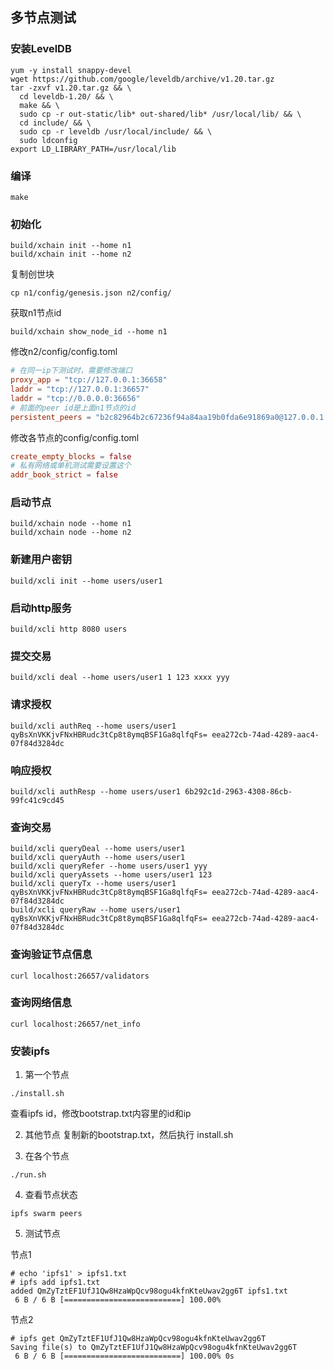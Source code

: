 
## 多节点测试


### 安装LevelDB
```
yum -y install snappy-devel
wget https://github.com/google/leveldb/archive/v1.20.tar.gz
tar -zxvf v1.20.tar.gz && \
  cd leveldb-1.20/ && \
  make && \
  sudo cp -r out-static/lib* out-shared/lib* /usr/local/lib/ && \
  cd include/ && \
  sudo cp -r leveldb /usr/local/include/ && \
  sudo ldconfig
export LD_LIBRARY_PATH=/usr/local/lib
```



### 编译

```shell
make
```



### 初始化

```shell
build/xchain init --home n1
build/xchain init --home n2
```

复制创世块

```shell
cp n1/config/genesis.json n2/config/
```

获取n1节点id

```shell
build/xchain show_node_id --home n1
```

修改n2/config/config.toml

```toml
# 在同一ip下测试时，需要修改端口
proxy_app = "tcp://127.0.0.1:36658"
laddr = "tcp://127.0.0.1:36657"
laddr = "tcp://0.0.0.0:36656"
# 前面的peer id是上面n1节点的id
persistent_peers = "b2c82964b2c67236f94a84aa19b0fda6e91869a0@127.0.0.1:26656"
```

修改各节点的config/config.toml

```toml
create_empty_blocks = false
# 私有网络或单机测试需要设置这个
addr_book_strict = false
```



### 启动节点

```shell
build/xchain node --home n1
build/xchain node --home n2
```



### 新建用户密钥

```
build/xcli init --home users/user1
```



### 启动http服务

```
build/xcli http 8080 users
```



### 提交交易

```shell
build/xcli deal --home users/user1 1 123 xxxx yyy
```



### 请求授权

```shell
build/xcli authReq --home users/user1 qyBsXnVKKjvFNxHBRudc3tCp8t8ymqBSF1Ga8qlfqFs= eea272cb-74ad-4289-aac4-07f84d3284dc
```



### 响应授权

```shell
build/xcli authResp --home users/user1 6b292c1d-2963-4308-86cb-99fc41c9cd45
```



### 查询交易

```shell
build/xcli queryDeal --home users/user1
build/xcli queryAuth --home users/user1
build/xcli queryRefer --home users/user1 yyy
build/xcli queryAssets --home users/user1 123
build/xcli queryTx --home users/user1 qyBsXnVKKjvFNxHBRudc3tCp8t8ymqBSF1Ga8qlfqFs= eea272cb-74ad-4289-aac4-07f84d3284dc
build/xcli queryRaw --home users/user1 qyBsXnVKKjvFNxHBRudc3tCp8t8ymqBSF1Ga8qlfqFs= eea272cb-74ad-4289-aac4-07f84d3284dc
```



### 查询验证节点信息

```shell
curl localhost:26657/validators
```



### 查询网络信息

```shell
curl localhost:26657/net_info
```


### 安装ipfs
1. 第一个节点
```shell
./install.sh
```
查看ipfs id，修改bootstrap.txt内容里的id和ip

2. 其他节点
复制新的bootstrap.txt，然后执行 install.sh

3. 在各个节点
```shell
./run.sh
```

4. 查看节点状态
```
ipfs swarm peers
```

5. 测试节点

节点1
```shell
# echo 'ipfs1' > ipfs1.txt
# ipfs add ipfs1.txt
added QmZyTztEF1UfJ1Qw8HzaWpQcv98ogu4kfnKteUwav2gg6T ipfs1.txt
 6 B / 6 B [==========================] 100.00%
```

节点2
```shell
# ipfs get QmZyTztEF1UfJ1Qw8HzaWpQcv98ogu4kfnKteUwav2gg6T
Saving file(s) to QmZyTztEF1UfJ1Qw8HzaWpQcv98ogu4kfnKteUwav2gg6T
 6 B / 6 B [==========================] 100.00% 0s
```
